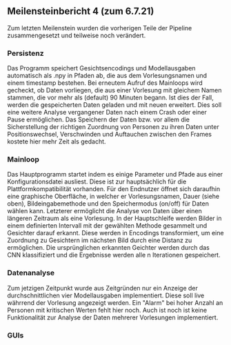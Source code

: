 ## Meilensteinbericht 4 (zum 6.7.21)

Zum letzten Meilenstein wurden die vorherigen Teile der Pipeline zusammengesetzt und teilweise noch verändert.

### Persistenz
Das Programm speichert Gesichtsencodings und Modellausgaben automatisch als .npy in Pfaden ab, die aus dem Vorlesungsnamen und einem timestamp bestehen. 
Bei erneutem Aufruf des Mainloops wird gecheckt, ob Daten vorliegen, die aus einer Vorlesung mit gleichem Namen stammen, die vor mehr als (default) 90 Minuten begann.
Ist dies der Fall, werden die gespeicherten Daten geladen und mit neuen erweitert. 
Dies soll eine weitere Analyse vergangener Daten nach einem Crash oder einer Pause ermöglichen.
Das Speichern der Daten bzw. vor allem die Sicherstellung der richtigen Zuordnung von Personen zu ihren Daten unter Positionswechsel, 
Verschwinden und Auftauchen zwischen den Frames kostete hier mehr Zeit als gedacht.


### Mainloop
Das Hauptprogramm startet indem es einige Parameter und Pfade aus einer Konfigurationsdatei ausliest. Diese ist zur hauptsächlich für die Plattformkompatibilität vorhanden.
Für den Endnutzer öffnet sich daraufhin eine graphische Oberfläche, in welcher er Vorlesungsnamen, Dauer (siehe oben), Bildeingabemethode und den Speichermodus (on/off) für Daten wählen kann.
Letzterer ermöglicht die Analyse von Daten über einen längeren Zeitraum als eine Vorlesung. 
In der Hauptschleife werden Bilder in einem definierten Intervall mit der gewählten Methode gesammelt und Gesichter darauf erkannt. Diese werden in Encodings transformiert, um eine
Zuordnung zu Gesichtern im nächsten Bild durch eine Distanz zu ermöglichen.
Die ursprünglichen erkannten Geichter werden durch das CNN klassifiziert und die Ergebnisse werden alle n Iterationen gespeichert. 

### Datenanalyse
Zum jetzigen Zeitpunkt wurde aus Zeitgründen nur ein Anzeige der durchschnittlichen vier Modellausgaben implementiert. Diese soll live währrend der Vorlesung angezeigt werden. 
Ein "Alarm" bei hoher Anzahl an Personen mit kritischen Werten fehlt hier noch. Auch ist noch ist keine Funktionalität zur Analyse der Daten mehrerer Vorlesungen implementiert. 

### GUIs
